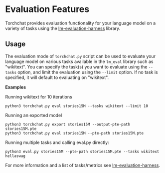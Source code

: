 

# Evaluation Features

[shell default]: ./install_requirements.sh


Torchchat provides evaluation functionality for your language model on
a variety of tasks using the
[lm-evaluation-harness](https://github.com/facebookresearch/lm_eval)
library.

## Usage

The evaluation mode of `torchchat.py` script can be used to evaluate your language model on various tasks available in the `lm_eval` library such as "wikitext". You can specify the task(s) you want to evaluate using the `--tasks` option, and limit the evaluation using the `--limit` option. If no task is specified, it will default to evaluating on "wikitext".

**Examples**

Running wikitext for 10 iterations
```
python3 torchchat.py eval stories15M --tasks wikitext --limit 10
```

Running an exported model
```
python3 torchchat.py export stories15M --output-pte-path stories15M.pte
python3 torchchat.py eval stories15M --pte-path stories15M.pte
```

Running multiple tasks and calling eval.py directly:
```
python3 eval.py stories15M --pte-path stories15M.pte --tasks wikitext hellaswag
```

For more information and a list of tasks/metrics see [lm-evaluation-harness](https://github.com/facebookresearch/lm_eval).

[end default]: end
